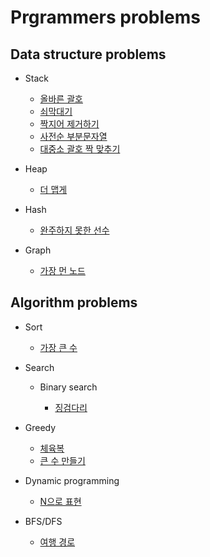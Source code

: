 Prgrammers problems
=====================

## Data structure problems

* Stack

	* [올바른 괄호](ds/stack/right_parenthesis.ipynb)
	* [쇠막대기](ds/stack/iron_pipe.ipynb)
	* [짝지어 제거하기](ds/stack/pair_removal.ipynb)
	* [사전순 부분문자열](ds/stack/alphabetical_part_string.ipynb)
	* [대중소 괄호 짝 맞추기](ds/stack/matching_parenthesis.ipynb)

* Heap

    * [더 맵게](ds/heap/more_spicy.ipynb)

* Hash

    * [완주하지 못한 선수](ds/hash/incomplete_player.ipynb)

* Graph

    * [가장 먼 노드](ds/graph/furthest_node.ipynb)

## Algorithm problems

* Sort

    * [가장 큰 수](algo/sort/the_biggest_number.ipynb)

* Search

    * Binary search

        * [징검다리](algo/search/binary_search/stepping_stone.ipynb)

* Greedy

    * [체육복](algo/greedy/gym_suit.ipynb)
    * [큰 수 만들기](algo/greedy/creating_big_number.ipynb)

* Dynamic programming

    * [N으로 표현](algo/dynamic_programming/n_representation.ipynb)

* BFS/DFS

    * [여행 경로](algo/bfs_dfs/travel_route.ipynb)
